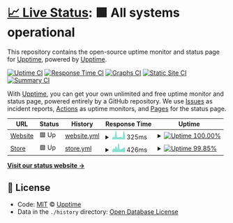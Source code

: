 # [📈 Live Status](https://upptime.github.io/upptime): <!--live status--> **🟩 All systems operational**

This repository contains the open-source uptime monitor and status page for [Upptime](https://upptime.js.org), powered by [Upptime](https://github.com/upptime/upptime).

[![Uptime CI](https://github.com/koj-co/upptime/workflows/Uptime%20CI/badge.svg)](https://github.com/koj-co/upptime/actions?query=workflow%3A%22Uptime+CI%22)
[![Response Time CI](https://github.com/koj-co/upptime/workflows/Response%20Time%20CI/badge.svg)](https://github.com/koj-co/upptime/actions?query=workflow%3A%22Response+Time+CI%22)
[![Graphs CI](https://github.com/koj-co/upptime/workflows/Graphs%20CI/badge.svg)](https://github.com/koj-co/upptime/actions?query=workflow%3A%22Graphs+CI%22)
[![Static Site CI](https://github.com/koj-co/upptime/workflows/Static%20Site%20CI/badge.svg)](https://github.com/koj-co/upptime/actions?query=workflow%3A%22Static+Site+CI%22)
[![Summary CI](https://github.com/koj-co/upptime/workflows/Summary%20CI/badge.svg)](https://github.com/koj-co/upptime/actions?query=workflow%3A%22Summary+CI%22)

With [Upptime](https://upptime.js.org), you can get your own unlimited and free uptime monitor and status page, powered entirely by a GitHub repository. We use [Issues](https://github.com/upptime/upptime/issues) as incident reports, [Actions](https://github.com/upptime/upptime/actions) as uptime monitors, and [Pages](https://upptime.github.io/upptime) for the status page.

<!--start: status pages-->
<!-- This summary is generated by Upptime (https://github.com/upptime/upptime) -->
<!-- Do not edit this manually, your changes will be overwritten -->
<!-- prettier-ignore -->
| URL | Status | History | Response Time | Uptime |
| --- | ------ | ------- | ------------- | ------ |
| [Website](https://nutriot.com) | 🟩 Up | [website.yml](https://github.com/nutriot/status/commits/master/history/website.yml) | <details><summary><img alt="Response time graph" src="./graphs/website.png" height="20"> 325ms</summary><br><a href="https://status.nutriot.com/history/website"><img alt="Response time 325" src="https://img.shields.io/endpoint?url=https%3A%2F%2Fraw.githubusercontent.com%2Fnutriot%2Fstatus%2Fmaster%2Fapi%2Fwebsite%2Fresponse-time.json"></a><br><a href="https://status.nutriot.com/history/website"><img alt="24-hour response time 117" src="https://img.shields.io/endpoint?url=https%3A%2F%2Fraw.githubusercontent.com%2Fnutriot%2Fstatus%2Fmaster%2Fapi%2Fwebsite%2Fresponse-time-day.json"></a><br><a href="https://status.nutriot.com/history/website"><img alt="7-day response time 328" src="https://img.shields.io/endpoint?url=https%3A%2F%2Fraw.githubusercontent.com%2Fnutriot%2Fstatus%2Fmaster%2Fapi%2Fwebsite%2Fresponse-time-week.json"></a><br><a href="https://status.nutriot.com/history/website"><img alt="30-day response time 325" src="https://img.shields.io/endpoint?url=https%3A%2F%2Fraw.githubusercontent.com%2Fnutriot%2Fstatus%2Fmaster%2Fapi%2Fwebsite%2Fresponse-time-month.json"></a><br><a href="https://status.nutriot.com/history/website"><img alt="1-year response time 325" src="https://img.shields.io/endpoint?url=https%3A%2F%2Fraw.githubusercontent.com%2Fnutriot%2Fstatus%2Fmaster%2Fapi%2Fwebsite%2Fresponse-time-year.json"></a></details> | <details><summary><a href="https://status.nutriot.com/history/website"><img alt="Uptime 100.00%" src="https://img.shields.io/endpoint?url=https%3A%2F%2Fraw.githubusercontent.com%2Fnutriot%2Fstatus%2Fmaster%2Fapi%2Fwebsite%2Fuptime.json"></a></summary><a href="https://status.nutriot.com/history/website"><img alt="24-hour uptime 100.00%" src="https://img.shields.io/endpoint?url=https%3A%2F%2Fraw.githubusercontent.com%2Fnutriot%2Fstatus%2Fmaster%2Fapi%2Fwebsite%2Fuptime-day.json"></a><br><a href="https://status.nutriot.com/history/website"><img alt="7-day uptime 100.00%" src="https://img.shields.io/endpoint?url=https%3A%2F%2Fraw.githubusercontent.com%2Fnutriot%2Fstatus%2Fmaster%2Fapi%2Fwebsite%2Fuptime-week.json"></a><br><a href="https://status.nutriot.com/history/website"><img alt="30-day uptime 100.00%" src="https://img.shields.io/endpoint?url=https%3A%2F%2Fraw.githubusercontent.com%2Fnutriot%2Fstatus%2Fmaster%2Fapi%2Fwebsite%2Fuptime-month.json"></a><br><a href="https://status.nutriot.com/history/website"><img alt="1-year uptime 100.00%" src="https://img.shields.io/endpoint?url=https%3A%2F%2Fraw.githubusercontent.com%2Fnutriot%2Fstatus%2Fmaster%2Fapi%2Fwebsite%2Fuptime-year.json"></a></details>
| [Store](https://nutriot.bandcamp.com) | 🟩 Up | [store.yml](https://github.com/nutriot/status/commits/master/history/store.yml) | <details><summary><img alt="Response time graph" src="./graphs/store.png" height="20"> 426ms</summary><br><a href="https://status.nutriot.com/history/store"><img alt="Response time 426" src="https://img.shields.io/endpoint?url=https%3A%2F%2Fraw.githubusercontent.com%2Fnutriot%2Fstatus%2Fmaster%2Fapi%2Fstore%2Fresponse-time.json"></a><br><a href="https://status.nutriot.com/history/store"><img alt="24-hour response time 659" src="https://img.shields.io/endpoint?url=https%3A%2F%2Fraw.githubusercontent.com%2Fnutriot%2Fstatus%2Fmaster%2Fapi%2Fstore%2Fresponse-time-day.json"></a><br><a href="https://status.nutriot.com/history/store"><img alt="7-day response time 407" src="https://img.shields.io/endpoint?url=https%3A%2F%2Fraw.githubusercontent.com%2Fnutriot%2Fstatus%2Fmaster%2Fapi%2Fstore%2Fresponse-time-week.json"></a><br><a href="https://status.nutriot.com/history/store"><img alt="30-day response time 426" src="https://img.shields.io/endpoint?url=https%3A%2F%2Fraw.githubusercontent.com%2Fnutriot%2Fstatus%2Fmaster%2Fapi%2Fstore%2Fresponse-time-month.json"></a><br><a href="https://status.nutriot.com/history/store"><img alt="1-year response time 426" src="https://img.shields.io/endpoint?url=https%3A%2F%2Fraw.githubusercontent.com%2Fnutriot%2Fstatus%2Fmaster%2Fapi%2Fstore%2Fresponse-time-year.json"></a></details> | <details><summary><a href="https://status.nutriot.com/history/store"><img alt="Uptime 99.85%" src="https://img.shields.io/endpoint?url=https%3A%2F%2Fraw.githubusercontent.com%2Fnutriot%2Fstatus%2Fmaster%2Fapi%2Fstore%2Fuptime.json"></a></summary><a href="https://status.nutriot.com/history/store"><img alt="24-hour uptime 100.00%" src="https://img.shields.io/endpoint?url=https%3A%2F%2Fraw.githubusercontent.com%2Fnutriot%2Fstatus%2Fmaster%2Fapi%2Fstore%2Fuptime-day.json"></a><br><a href="https://status.nutriot.com/history/store"><img alt="7-day uptime 100.00%" src="https://img.shields.io/endpoint?url=https%3A%2F%2Fraw.githubusercontent.com%2Fnutriot%2Fstatus%2Fmaster%2Fapi%2Fstore%2Fuptime-week.json"></a><br><a href="https://status.nutriot.com/history/store"><img alt="30-day uptime 99.85%" src="https://img.shields.io/endpoint?url=https%3A%2F%2Fraw.githubusercontent.com%2Fnutriot%2Fstatus%2Fmaster%2Fapi%2Fstore%2Fuptime-month.json"></a><br><a href="https://status.nutriot.com/history/store"><img alt="1-year uptime 99.85%" src="https://img.shields.io/endpoint?url=https%3A%2F%2Fraw.githubusercontent.com%2Fnutriot%2Fstatus%2Fmaster%2Fapi%2Fstore%2Fuptime-year.json"></a></details>

<!--end: status pages-->

[**Visit our status website →**](https://status.nutriot.com)

## 📄 License

- Code: [MIT](./LICENSE) © [Upptime](https://upptime.js.org)
- Data in the `./history` directory: [Open Database License](https://opendatacommons.org/licenses/odbl/1-0/)
